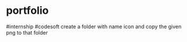 # portfolio
#internship #codesoft
create a folder with name icon and copy the given png to that folder
